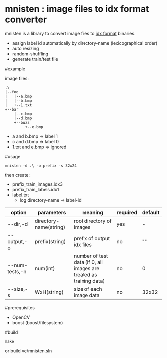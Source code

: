 # mnisten : image files to idx format converter
mnisten is a library to convert image files to [idx format](http://yann.lecun.com/exdb/mnist/) binaries.
- assign label id automatically by directory-name (lexicographical order)
- auto resizing
- random-shuffling
- generate train/test file

#example

image files:
```
.\
|--foo
|   |--a.bmp
|   |--b.bmp
|   +--1.txt
+--bar
    |--c.bmp
    |--d.bmp
    +--buzz
         +--e.bmp
```
- a and b.bmp => label 1
- c and d.bmp => label 0
- 1.txt and e.bmp => ignored

#usage

```
mnisten -d .\ -o prefix -s 32x24
```

then create:
- prefix_train_images.idx3
- prefix_train_labels.idx1
- label.txt
    - log directory-name => label-id

|option|parameters|meaning|required|default|
|---|---|---|---|---|
|--dir,-d|directory-name(string)|root directory of images|yes|-|
|--output,-o|prefix(string)|prefix of output idx files|no|""|
|--num-tests,-n|num(int)|number of test data (if 0, all images are treated as training data)|no|0|
|--size,-s|WxH(string)|size of each image data|no|32x32|


#prerequisites
- OpenCV
- boost (boost/filesystem)

#build
```
make
```
or build vc/mnisten.sln
